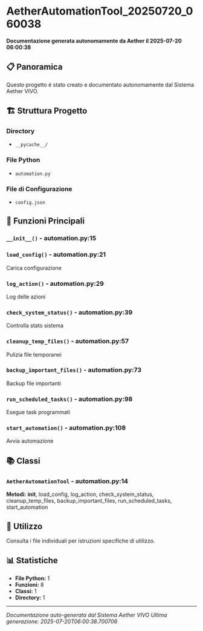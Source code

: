 # AetherAutomationTool_20250720_060038

**Documentazione generata autonomamente da Aether il 2025-07-20 06:00:38**

## 📋 Panoramica

Questo progetto è stato creato e documentato autonomamente dal Sistema Aether VIVO.

## 🏗️ Struttura Progetto

### Directory
- `__pycache__/`

### File Python
- `automation.py`

### File di Configurazione
- `config.json`

## 🔧 Funzioni Principali

### `__init__()` - automation.py:15
### `load_config()` - automation.py:21
Carica configurazione
### `log_action()` - automation.py:29
Log delle azioni
### `check_system_status()` - automation.py:39
Controlla stato sistema
### `cleanup_temp_files()` - automation.py:57
Pulizia file temporanei
### `backup_important_files()` - automation.py:73
Backup file importanti
### `run_scheduled_tasks()` - automation.py:98
Esegue task programmati
### `start_automation()` - automation.py:108
Avvia automazione

## 📚 Classi

### `AetherAutomationTool` - automation.py:14
**Metodi:** __init__, load_config, log_action, check_system_status, cleanup_temp_files, backup_important_files, run_scheduled_tasks, start_automation

## 🚀 Utilizzo

Consulta i file individuali per istruzioni specifiche di utilizzo.

## 📊 Statistiche

- **File Python:** 1
- **Funzioni:** 8
- **Classi:** 1
- **Directory:** 1

---

*Documentazione auto-generata dal Sistema Aether VIVO*
*Ultima generazione: 2025-07-20T06:00:38.700706*

